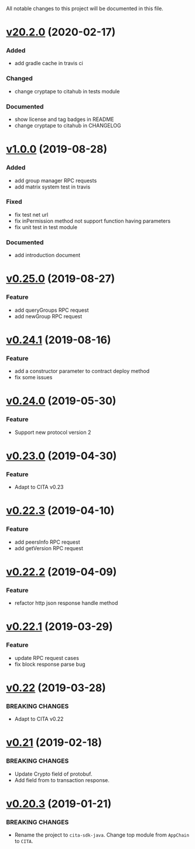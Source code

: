 All notable changes to this project will be documented in this file.

# [v20.2.0](https://github.com/citahub/cita-sdk-java/compare/v1.0.0...v20.2.0) (2020-02-17)

### Added

* add gradle cache in travis ci

### Changed

* change cryptape to citahub in tests module

### Documented

* show license and tag badges in README
* change cryptape to citahub in CHANGELOG

# [v1.0.0](https://github.com/citahub/cita-sdk-java/compare/v0.25.0...v1.0.0) (2019-08-28)

### Added

* add group manager RPC requests
* add matrix system test in travis

### Fixed
* fix test net url
* fix inPermission method not support function having parameters
* fix unit test in test module

### Documented
* add introduction document


# [v0.25.0](https://github.com/citahub/cita-sdk-java/compare/v0.24.1...v0.25.0) (2019-08-27)

### Feature

* add queryGroups RPC request
* add newGroup RPC request

# [v0.24.1](https://github.com/citahub/cita-sdk-java/compare/v0.24.0...v0.24.1) (2019-08-16)

### Feature

* add a constructor parameter to contract deploy method 
* fix some issues

# [v0.24.0](https://github.com/citahub/cita-sdk-java/compare/v0.23.0...v0.24.0) (2019-05-30)

### Feature

* Support new protocol version 2


# [v0.23.0](https://github.com/citahub/cita-sdk-java/compare/v0.22.3...v0.23.0) (2019-04-30)

### Feature

* Adapt to CITA v0.23

# [v0.22.3](https://github.com/citahub/cita-sdk-java/compare/v0.22.2...v0.22.3) (2019-04-10)

### Feature

* add peersInfo RPC request
* add getVersion RPC request

# [v0.22.2](https://github.com/citahub/cita-sdk-java/compare/v0.22.1...v0.22.2) (2019-04-09)

### Feature

* refactor http json response handle method

# [v0.22.1](https://github.com/citahub/cita-sdk-java/compare/v0.22...v0.22.1) (2019-03-29)

### Feature

* update RPC request cases
* fix block response parse bug

# [v0.22](https://github.com/citahub/cita-sdk-java/compare/v0.21...v0.22) (2019-03-28)

### BREAKING CHANGES

* Adapt to CITA v0.22

# [v0.21](https://github.com/citahub/cita-sdk-java/compare/v0.20.3...v0.21) (2019-02-18)

### BREAKING CHANGES

* Update Crypto field of protobuf. 
* Add field from to transaction response.

# [v0.20.3](https://github.com/citahub/cita-sdk-java/compare/v0.20...v0.20.3) (2019-01-21)

### BREAKING CHANGES

* Rename the project to `cita-sdk-java`. Change top module from `AppChain` to `CITA`.
